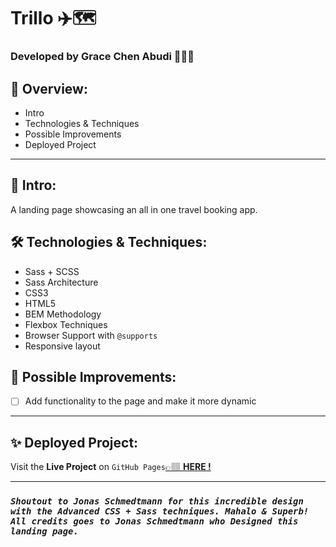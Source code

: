# Trillo ✈️🗺️

### Developed by Grace Chen Abudi 👩🏽‍💻

## 📢 Overview:

- Intro
- Technologies & Techniques
- Possible Improvements
- Deployed Project

---

## 🔎 Intro:

A landing page showcasing an all in one travel booking app.

## 🛠️ Technologies & Techniques:

- Sass + SCSS
- Sass Architecture
- CSS3
- HTML5
- BEM Methodology
- Flexbox Techniques
- Browser Support with `@supports`
- Responsive layout

## 🔧 Possible Improvements:

- [ ] Add functionality to the page and make it more dynamic

---

## ✨ Deployed Project:

Visit the **Live Project** on `GitHub Pages`[&#128073;&#127997; **HERE !**](https://chen-abudi.github.io/trillo/)

---

### **_`Shoutout to Jonas Schmedtmann for this incredible design with the Advanced CSS + Sass techniques. Mahalo & Superb! All credits goes to Jonas Schmedtmann who Designed this landing page.`_**
